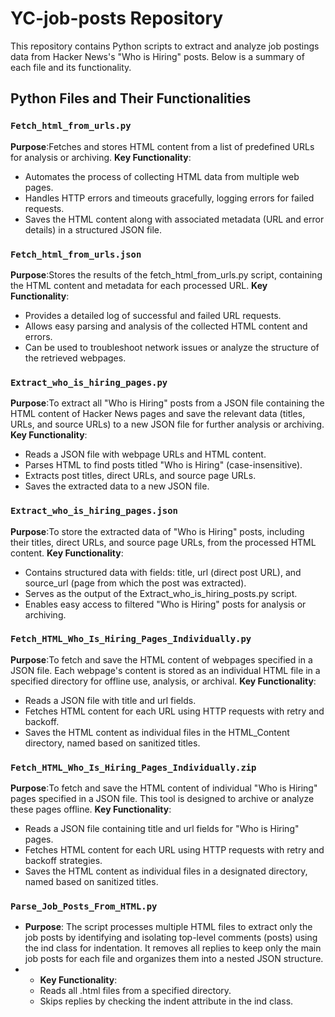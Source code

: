 # YC-job-posts Repository

This repository contains Python scripts to extract and analyze job postings data from Hacker News's "Who is Hiring" posts. Below is a summary of each file and its functionality.
## Python Files and Their Functionalities

### `Fetch_html_from_urls.py`
**Purpose**:Fetches and stores HTML content from a list of predefined URLs for analysis or archiving.
**Key Functionality**:
- Automates the process of collecting HTML data from multiple web pages.
- Handles HTTP errors and timeouts gracefully, logging errors for failed requests.
- Saves the HTML content along with associated metadata (URL and error details) in a structured JSON file.
### `Fetch_html_from_urls.json`
**Purpose**:Stores the results of the fetch_html_from_urls.py script, containing the HTML content and metadata for each processed URL.
**Key Functionality**:
- Provides a detailed log of successful and failed URL requests.
- Allows easy parsing and analysis of the collected HTML content and errors.
- Can be used to troubleshoot network issues or analyze the structure of the retrieved webpages.
### `Extract_who_is_hiring_pages.py`
**Purpose**:To extract all "Who is Hiring" posts from a JSON file containing the HTML content of Hacker News pages and save the relevant data (titles, URLs, and source URLs) to a new JSON file for further analysis or archiving.
**Key Functionality**:
- Reads a JSON file with webpage URLs and HTML content.
- Parses HTML to find posts titled "Who is Hiring" (case-insensitive).
- Extracts post titles, direct URLs, and source page URLs.
- Saves the extracted data to a new JSON file.
### `Extract_who_is_hiring_pages.json`
**Purpose**:To store the extracted data of "Who is Hiring" posts, including their titles, direct URLs, and source page URLs, from the processed HTML content.
**Key Functionality**:
- Contains structured data with fields: title, url (direct post URL), and source_url (page from which the post was extracted).
- Serves as the output of the Extract_who_is_hiring_posts.py script.
- Enables easy access to filtered "Who is Hiring" posts for analysis or archiving.
### `Fetch_HTML_Who_Is_Hiring_Pages_Individually.py`
**Purpose**:To fetch and save the HTML content of webpages specified in a JSON file.
Each webpage's content is stored as an individual HTML file in a specified directory for offline use, analysis, or archival.
**Key Functionality**:
- Reads a JSON file with title and url fields.
- Fetches HTML content for each URL using HTTP requests with retry and backoff.
- Saves the HTML content as individual files in the HTML_Content directory, named based on sanitized titles.
### `Fetch_HTML_Who_Is_Hiring_Pages_Individually.zip`
**Purpose**:To fetch and save the HTML content of individual "Who is Hiring" pages specified in a JSON file. This tool is designed to archive or analyze these pages offline.
**Key Functionality**:
- Reads a JSON file containing title and url fields for "Who is Hiring" pages.
- Fetches HTML content for each URL using HTTP requests with retry and backoff strategies.
- Saves the HTML content as individual files in a designated directory, named based on sanitized titles.
### `Parse_Job_Posts_From_HTML.py`
- **Purpose**: The script processes multiple HTML files to extract only the job posts by identifying and isolating top-level comments (posts) using the ind class for indentation. It removes all replies to keep only the main job posts for each file and organizes them into a nested JSON structure.
- - **Key Functionality**:
  - Reads all .html files from a specified directory.
  - Skips replies by checking the indent attribute in the ind class.



